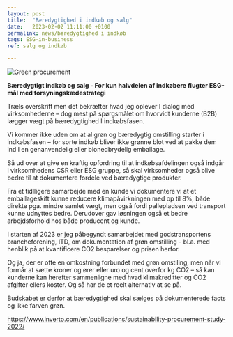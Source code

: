 ```yaml
---
layout: post
title:  "Bæredygtighed i indkøb og salg"
date:   2023-02-02 11:11:00 +0100
permalink: news/bæredygtighed i indkøb
tags: ESG-in-business 
ref: salg og indkøb

---
```



![Green procurement](https://user-images.githubusercontent.com/75361000/216607197-328f8da6-bc23-4143-9ae0-05a30a7ef112.jpg)

**Bæredygtigt indkøb og salg - For kun halvdelen af indkøbere flugter ESG-mål med forsyningskædestrategi**

Træls overskrift men det bekræfter hvad jeg oplever I dialog med virksomhederne – dog mest på spørgsmålet om hvorvidt kunderne (B2B) lægger vægt på bæredygtighed I indkøbsfasen. 

Vi kommer ikke uden om at al grøn og bæredygtig omstilling starter i indkøbsfasen – for sorte indkøb bliver ikke grønne blot ved at pakke dem ind I en genanvendelig eller bionedbrydelig emballage. 

Så ud over at give en kraftig opfordring til at indkøbsafdelingen også indgår i virksomhedens CSR eller ESG gruppe, så skal virksomheder også blive bedre til at dokumentere fordele ved bæredygtige produkter. 

Fra et tidlligere samarbejde med en kunde vi dokumentere vi at et emballageskift kunne reducere klimapåvirkningen med op til 8%, både direkte pga. mindre samlet vægt, men også fordi pallepladsen ved transport kunne udnyttes bedre. Derudover gav løsningen også et bedre arbejdsforhold hos både producent og kunde. 

I starten af 2023 er jeg påbegyndt samarbejdet med godstransportens brancheforening, ITD, om dokumentation af grøn omstilling - bl.a. med henblik på at kvantificere CO2 besparelser og prisen herfor.

Og ja, der er ofte en omkostning forbundet med grøn omstiling, men når vi formår at sætte kroner og ører eller uro og cent overfor kg CO2 – så kan kunderne kan herefter sammenligne med hvad klimakreditter og CO2 afgifter ellers koster. Og så har de et reelt alternativ at se på. 

Budskabet er derfor at bæredygtighed skal sælges på dokumenterede facts og ikke farven grøn. 

https://www.inverto.com/en/publications/sustainability-procurement-study-2022/
